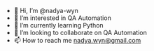 - 👋 Hi, I’m @nadya-wyn
- 👀 I’m interested in QA Automation 
- 🌱 I’m currently learning Python
- 💞️ I’m looking to collaborate on QA Automation
- 📫 How to reach me nadya.wyn@gmail.com

<!---
nadya-wyn/nadya-wyn is a ✨ special ✨ repository because its `README.md` (this file) appears on your GitHub profile.
You can click the Preview link to take a look at your changes.
--->
